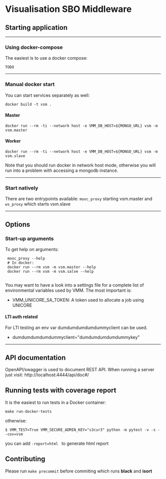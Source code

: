 # Visualisation SBO Middleware


## Starting application

---
### Using docker-compose
The easiest is to use a docker compose:
```
TODO
```
---
### Manual docker start

You can start services separately as well:
```
docker build -t vsm .
``` 
#### Master
 
```
docker run --rm -ti --network host -e VMM_DB_HOST=${MONGO_URL} vsm -m vsm.master
```

#### Worker
```
docker run --rm -ti --network host -e VMM_DB_HOST=${MONGO_URL} vsm -m vsm.slave
```

Note that you should run docker in network host mode, otherwise you will run into a problem with accessing a mongodb instance.

---
### Start natively

There are two entrypoints available: 
`mooc_proxy` starting vsm.master and `ws_proxy` which starts vsm.slave

---
## Options
### Start-up arguments
To get help on arguments:
```
 mooc_proxy --help
 # In docker:
 docker run --rm vsm -m vsm.master --help 
 docker run --rm vsm -m vsm.salve --help
  
```
You may want to have a look into a settings file for a complete list of environmental variables used by VMM.
The most important is:
- VMM_UNICORE_SA_TOKEN: A token used to allocate a job using UNICORE

#### LTI auth related
For LTI testing an env var dumdumdumdumdummyclient can be used. 
- dumdumdumdumdummyclient="dumdumdumdumdummykey"
---

## API documentation
OpenAPI/swagger is used to document REST API. When running a server just visit: http://localhost:4444/api/doc#/

## Running tests with coverage report
It is the easiest to run tests in a Docker container:
```
make run-docker-tests
```
otherwise:
```
$ VMM_TEST=True VMM_SECURE_ADMIN_KEY="s3cur3" python -m pytest -v -s --cov=vsm
```
you can add `-report=html ` to generate html report

## Contributing

Please run ```make precommit``` before commiting which runs **black** and **isort**